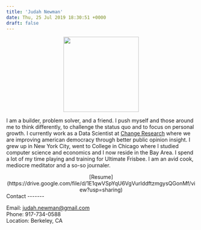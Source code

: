 ```yaml
---
title: 'Judah Newman'
date: Thu, 25 Jul 2019 18:30:51 +0000
draft: false
---
```

<center>
<img src="/img/me.jpg" width="200">

</center>

I am a builder, problem solver, and a friend. I push myself and those around me to think differently, to challenge the status quo and to focus on personal growth. I currently work as a Data Scientist at [Change Research](https://www.changeresearch.com/) where we are improving american democracy through better public opinion insight. I grew up in New York City, went to College in Chicago where I studied computer science and economics and I now reside in the Bay Area. I spend a lot of my time playing and training for Ultimate Frisbee. I am an avid cook, mediocre meditator and a so-so journaler.

<center>
[Resume](https://drive.google.com/file/d/1E1qwVSpYqU6VgVurIddftzmgysQGonMf/view?usp=sharing)
</center>
Contact
-------

Email: judah.newman@gmail.com  
Phone: 917-734-0588  
Location: Berkeley, CA  

